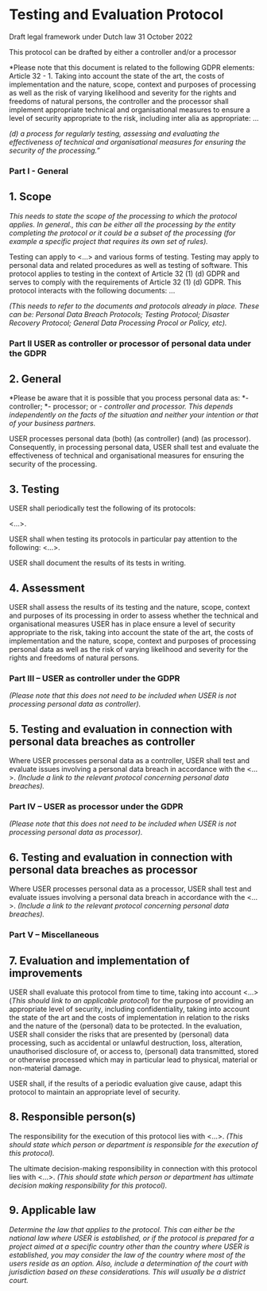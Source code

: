 # Testing and Evaluation Protocol

Draft legal framework under Dutch law 31 October 2022

This protocol can be drafted by either a controller and/or a processor

*Please note that this document is related to the following GDPR elements: Article 32 - 1. Taking into account the state of the art, the costs of implementation and the nature, scope, context and purposes of processing as well as the risk of varying likelihood and severity for the rights and freedoms of natural persons, the controller and the processor shall implement appropriate technical and organisational measures to ensure a level of security appropriate to the risk, including inter alia as appropriate: ...

*(d) a process for regularly testing, assessing and evaluating the effectiveness of technical and organisational measures for ensuring the security of the processing.”*

### Part I - General

## 1. Scope

*This needs to state the scope of the processing to which the protocol applies. In general., this can be either all the processing by the entity completing the protocol or it could be a subset of the processing (for example a specific project that requires its own set of rules).*

Testing can apply to <…>  and various forms of testing. Testing may apply to personal data and related procedures as well as testing of software.
This protocol applies to testing in the context of Article 32 (1) (d) GDPR and serves to comply with the requirements of Article 32 (1) (d) GDPR.
This protocol interacts with the following documents: ...

*(This needs to refer to the documents and protocols already in place. These can be: Personal Data Breach Protocols; Testing Protocol; Disaster Recovery Protocol; General Data Processing Procol or Policy, etc).*

### Part II USER as controller or processor of personal data under the GDPR

## 2. General

*Please be aware that it is possible that you process personal data as:
*- controller;
*- processor; or
*- controller and processor.
This depends independently on the facts of the situation and neither your intention or that of your business partners.*

USER processes personal data (both) (as controller) (and) (as processor). 
Consequently, in processing personal data, USER shall test and evaluate the effectiveness of technical and organisational measures for ensuring the security of the processing. 

## 3. Testing 

USER shall periodically test the following of its protocols:

<…>.

USER shall when testing its protocols in particular pay attention to the following:
<…>.

USER shall document the results of its tests in writing.

## 4. Assessment

USER shall assess the results of its testing and the nature, scope, context and purposes of its processing in order to assess whether the technical and organisational measures USER has in place ensure a level of security appropriate to the risk, taking into account the state of the art, the costs of implementation and the nature, scope, context and purposes of processing personal data as well as the risk of varying likelihood and severity for the rights and freedoms of natural persons.

### Part III – USER as controller under the GDPR
*(Please note that this does not need to be included when USER is not processing personal data as controller).*

## 5. Testing and evaluation in connection with personal data breaches as controller

Where USER processes personal data as a controller, USER shall test and evaluate issues involving a personal data breach in accordance with the <…>. *(Include a link to the relevant protocol concerning personal data breaches).*

### Part IV – USER as processor under the GDPR
*(Please note that this does not need to be included when USER is not processing personal data as processor).*

## 6. Testing and evaluation in connection with personal data breaches as processor

Where USER processes personal data as a processor, USER shall test and evaluate issues involving a personal data breach in accordance with the <…>. *(Include a link to the relevant protocol concerning personal data breaches).*

### Part V – Miscellaneous

## 7. Evaluation and implementation of improvements

USER shall evaluate this protocol from time to time, taking into account <…> (*This should link to an applicable protocol*) for the purpose of providing an appropriate level of security, including confidentiality, taking into account the state of the art and the costs of implementation in relation to the risks and the nature of the (personal) data to be protected. In the evaluation, USER shall consider the risks that are presented by (personal) data processing, such as accidental or unlawful destruction, loss, alteration, unauthorised disclosure of, or access to, (personal) data transmitted, stored or otherwise processed which may in particular lead to physical, material or non-material damage. 

USER shall, if the results of a periodic evaluation give cause, adapt this protocol to maintain an appropriate level of security.

## 8. Responsible person(s)

The responsibility for the execution of this protocol lies with <…>. *(This should state which person or department is responsible for the execution of this protocol).*

The ultimate decision-making responsibility in connection with this protocol lies with <…>. *(This should state which person or department has ultimate decision making responsibility for this protocol).*

## 9. Applicable law

*Determine the law that applies to the protocol. This can either be the national law where USER is established, or if the protocol is prepared for a project aimed at a specific country other than the country where USER is established, you may consider the law of the country where most of the users reside as an option. Also, include a determination of the court with jurisdiction based on these considerations. This will usually be a district court.*
